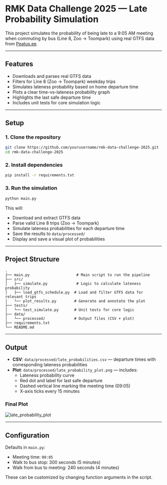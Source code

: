 # RMK Data Challenge 2025 — Late Probability Simulation

This project simulates the probability of being late to a 9:05 AM meeting when commuting by bus (Line 8, Zoo → Toompark) using real GTFS data from [Peatus.ee](https://peatus.ee/).

---

## Features

- Downloads and parses real GTFS data
- Filters for Line 8 (Zoo → Toompark) weekday trips
- Simulates lateness probability based on home departure time
- Plots a clear time-vs-lateness probability graph
- Highlights the last safe departure time
- Includes unit tests for core simulation logic

---

## Setup

### 1. Clone the repository

```bash
git clone https://github.com/yourusername/rmk-data-challenge-2025.git
cd rmk-data-challenge-2025
```

### 2. Install dependencies

```bash
pip install -r requirements.txt
```

### 3. Run the simulation

```bash
python main.py
```

This will:

- Download and extract GTFS data
- Parse valid Line 8 trips (Zoo → Toompark)
- Simulate lateness probabilities for each departure time
- Save the results to `data/processed/`
- Display and save a visual plot of probabilities

---

## Project Structure

```
.
├── main.py                     # Main script to run the pipeline
├── src/
│   ├── simulate.py             # Logic to calculate lateness probability
│   ├── load_gtfs_schedule.py  # Load and filter GTFS data for relevant trips
│   └── plot_results.py        # Generate and annotate the plot
├── tests/
│   └── test_simulate.py       # Unit tests for core logic
├── data/
│   └── processed/             # Output files (CSV + plot)
├── requirements.txt
└── README.md
```

---

## Output

- **CSV**: `data/processed/late_probabilities.csv` — departure times with corresponding lateness probabilities
- **Plot**: `data/processed/late_probability_plot.png` — includes:
  - Lateness probability curve
  - Red dot and label for last safe departure
  - Dashed vertical line marking the meeting time (09:05)
  - X-axis ticks every 15 minutes

### Final Plot

![late_probability_plot](https://github.com/user-attachments/assets/d5e7a73f-5d66-40e0-9a46-1d3633d91842)

---

## Configuration

Defaults in `main.py`:

- Meeting time: `09:05`
- Walk to bus stop: 300 seconds (5 minutes)
- Walk from bus to meeting: 240 seconds (4 minutes)

These can be customized by changing function arguments in the script.
